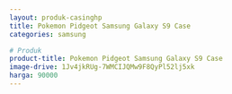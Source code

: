 ```yaml
---
layout: produk-casinghp
title: Pokemon Pidgeot Samsung Galaxy S9 Case
categories: samsung

# Produk
product-title: Pokemon Pidgeot Samsung Galaxy S9 Case
image-drive: 1Jv4jkRUg-7WMCIJQMw9F8QyPl52lj5xk
harga: 90000
---
```

